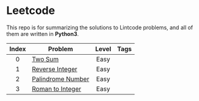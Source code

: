 # Leetcode
This repo is for summarizing the solutions to Lintcode problems, and all of them are written in **Python3**.

|Index|Problem|Level|Tags|
|:---:|-------|:---:|:--:|
|0|[Two Sum](https://github.com/helloyuhan/LeetCode/blob/master/Easy/Two%20Sum.md)|Easy||
|1|[Reverse Integer](https://github.com/helloyuhan/LeetCode/blob/master/Easy/Reverse%20Integer.md)|Easy||
|2|[Palindrome Number](https://github.com/helloyuhan/LeetCode/blob/master/Easy/Palindrome.md)|Easy||
|3|[Roman to Integer](https://github.com/helloyuhan/LeetCode/blob/master/Easy/Roman%20to%20Integer.md)|Easy||
